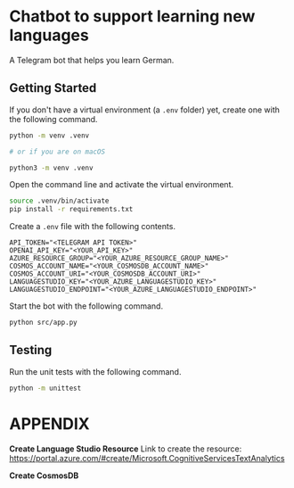 # Chatbot to support learning new languages

A Telegram bot that helps you learn German.

## Getting Started

If you don't have a virtual environment (a `.env` folder) yet, create one with the following command.

```bash
python -m venv .venv

# or if you are on macOS

python3 -m venv .venv
```

Open the command line and activate the virtual environment.

```bash
source .venv/bin/activate
pip install -r requirements.txt
```

Create a `.env` file with the following contents.

```
API_TOKEN="<TELEGRAM API TOKEN>"
OPENAI_API_KEY="<YOUR_API_KEY>"
AZURE_RESOURCE_GROUP="<YOUR_AZURE_RESOURCE_GROUP_NAME>"
COSMOS_ACCOUNT_NAME="<YOUR_COSMOSDB_ACCOUNT_NAME>"
COSMOS_ACCOUNT_URI="<YOUR_COSMOSDB_ACCOUNT_URI>"
LANGUAGESTUDIO_KEY="<YOUR_AZURE_LANGUAGESTUDIO_KEY>"
LANGUAGESTUDIO_ENDPOINT="<YOUR_AZURE_LANGUAGESTUDIO_ENDPOINT>"

```

Start the bot with the following command.

```bash
python src/app.py
```

## Testing

Run the unit tests with the following command.

```bash
python -m unittest
```

# APPENDIX

**Create Language Studio Resource**
Link to create the resource: https://portal.azure.com/#create/Microsoft.CognitiveServicesTextAnalytics

**Create CosmosDB**
